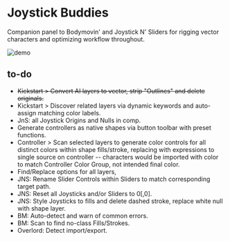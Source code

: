 # Joystick Buddies

Companion panel to Bodymovin' and Joystick N' Sliders for rigging vector characters and optimizing workflow throughout.

![demo](https://thumbs.gfycat.com/SphericalQuestionableBass-size_restricted.gif)

## to-do

* ~~Kickstart > Convert AI layers to vector, strip "Outlines" and delete originals.~~
* Kickstart > Discover related layers via dynamic keywords and auto-assign matching color labels.
* JnS: all Joystick Origins and Nulls in comp.
* Generate controllers as native shapes via button toolbar with preset functions.
* Controller > Scan selected layers to generate color controls for all distinct colors within shape fills/stroke, replacing with expressions to single source on controller -- characters would be imported with color to match Controller Color Group, not intended final color.
* Find/Replace options for all layers,
* JNS: Rename Slider Controls within Sliders to match corresponding target path.
* JNS: Reset all Joysticks and/or Sliders to 0[,0].
* JNS: Style Joysticks to fills and delete dashed stroke, replace white null with shape layer.
* BM: Auto-detect and warn of common errors.
* BM: Scan to find no-class Fills/Strokes.
* Overlord: Detect import/export.
